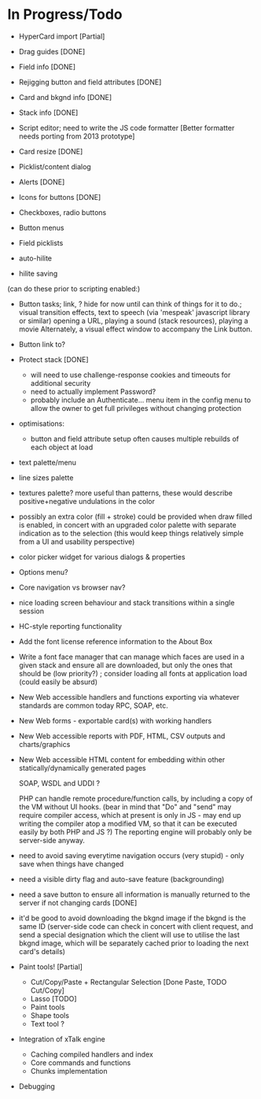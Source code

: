 In Progress/Todo
================

* HyperCard import [Partial]
* Drag guides [DONE]
* Field info [DONE]
* Rejigging button and field attributes [DONE]
* Card and bkgnd info [DONE]
* Stack info [DONE]
* Script editor; need to write the JS code formatter [Better formatter needs porting from 2013 prototype]
* Card resize [DONE]
* Picklist/content dialog
* Alerts [DONE]
* Icons for buttons [DONE]
* Checkboxes, radio buttons
* Button menus
* Field picklists

* auto-hilite
* hilite saving

(can do these prior to scripting enabled:)
* Button tasks; link, ? hide for now until can think of things for it to do.;
	visual transition effects, text to speech (via 'mespeak' javascript library or similar)
	opening a URL, playing a sound (stack resources), playing a movie 
	Alternately, a visual effect window to accompany the Link button.
* Button link to?

* Protect stack [DONE]
  * will need to use challenge-response cookies and timeouts for additional security
  * need to actually implement Password?
  * probably include an Authenticate... menu item in the config menu to allow the owner to get full privileges without changing protection
	
* optimisations: 
  * button and field attribute setup often causes multiple rebuilds of each object at load
  
* text palette/menu
* line sizes palette
* textures palette?  more useful than patterns, these would describe positive+negative undulations in the color
* possibly an extra color (fill + stroke) could be provided when draw filled is enabled,
	in concert with an upgraded color palette with separate indication as to the selection
	(this would keep things relatively simple from a UI and usability perspective)
	
* color picker widget for various dialogs & properties

* Options menu?
* Core navigation vs browser nav?

* nice loading screen behaviour and stack transitions within a single session

* HC-style reporting functionality

* Add the font license reference information to the About Box 
* Write a font face manager that can manage which faces are used in a given stack and ensure all are downloaded, but only the ones that should be (low priority?) ; consider loading all fonts at application load (could easily be absurd)

* New Web accessible handlers and functions exporting via whatever standards are common today RPC, SOAP, etc.
* New Web forms - exportable card(s) with working handlers
* New Web accessible reports with PDF, HTML, CSV outputs and charts/graphics
* New Web accessible HTML content for embedding within other statically/dynamically generated pages
	
	SOAP, WSDL and UDDI ?
	
	PHP can handle remote procedure/function calls, by including a copy of the VM without UI hooks.
		(bear in mind that "Do" and "send" may require compiler access, which at present is only in JS -
		may end up writing the compiler atop a modified VM, so that it can be executed easily by both
		PHP and JS ?)
	The reporting engine will probably only be server-side anyway.
	


* need to avoid saving everytime navigation occurs (very stupid) - only save when things have changed
* need a visible dirty flag and auto-save feature (backgrounding)
* need a save button to ensure all information is manually returned to the server if not changing cards [DONE]
* it'd be good to avoid downloading the bkgnd image if the bkgnd is the same ID (server-side code can check in concert with client request, and send a special designation which the client will use to utilise the last bkgnd image, which will be separately cached prior to loading the next card's details)

* Paint tools! [Partial]
  * Cut/Copy/Paste + Rectangular Selection [Done Paste, TODO Cut/Copy]
  * Lasso [TODO]
  * Paint tools
  * Shape tools
  * Text tool ?

* Integration of xTalk engine
  * Caching compiled handlers and index
  * Core commands and functions
  * Chunks implementation

* Debugging